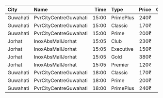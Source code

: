 | City     | Name                  |  Time | Type      | Price | Capacity | Booked |
| :------- | :-------------------- | ----: | :-------- | ----: | -------: | -----: |
| Guwahati | PvrCityCentreGuwahati | 15:00 | PrimePlus |  240₹ |       13 |      7 |
| Guwahati | PvrCityCentreGuwahati | 15:00 | Classic   |  170₹ |       40 |     20 |
| Guwahati | PvrCityCentreGuwahati | 15:00 | Prime     |  200₹ |       82 |     41 |
| Jorhat   | InoxAbsMallJorhat     | 15:05 | Club      |  230₹ |       27 |      0 |
| Jorhat   | InoxAbsMallJorhat     | 15:05 | Executive |  150₹ |       13 |      0 |
| Jorhat   | InoxAbsMallJorhat     | 15:05 | Gold      |  380₹ |        6 |      0 |
| Jorhat   | InoxAbsMallJorhat     | 15:05 | Premier   |  120₹ |       16 |      0 |
| Guwahati | PvrCityCentreGuwahati | 18:00 | Classic   |  170₹ |       40 |     20 |
| Guwahati | PvrCityCentreGuwahati | 18:00 | Prime     |  200₹ |       82 |     45 |
| Guwahati | PvrCityCentreGuwahati | 18:00 | PrimePlus |  240₹ |       13 |      7 |